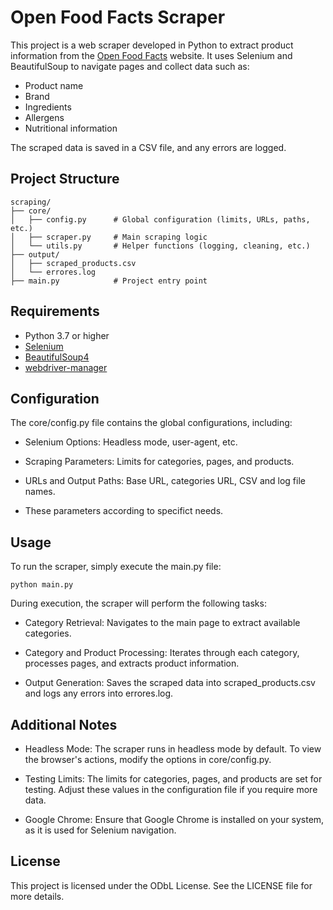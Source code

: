 # Open Food Facts Scraper

This project is a web scraper developed in Python to extract product information from the [Open Food Facts](https://es.openfoodfacts.org) website. It uses Selenium and BeautifulSoup to navigate pages and collect data such as:

- Product name
- Brand
- Ingredients
- Allergens
- Nutritional information

The scraped data is saved in a CSV file, and any errors are logged.

## Project Structure

```
scraping/
├── core/
│   ├── config.py      # Global configuration (limits, URLs, paths, etc.)
│   ├── scraper.py     # Main scraping logic
│   └── utils.py       # Helper functions (logging, cleaning, etc.)
├── output/
│   ├── scraped_products.csv
│   └── errores.log
├── main.py            # Project entry point
```

## Requirements

- Python 3.7 or higher
- [Selenium](https://pypi.org/project/selenium/)
- [BeautifulSoup4](https://pypi.org/project/beautifulsoup4/)
- [webdriver-manager](https://pypi.org/project/webdriver-manager/)

## Configuration

The core/config.py file contains the global configurations, including:

- Selenium Options: Headless mode, user-agent, etc.

- Scraping Parameters: Limits for categories, pages, and products.

- URLs and Output Paths: Base URL, categories URL, CSV and log file names.

- These parameters according to specifict needs.

## Usage

To run the scraper, simply execute the main.py file:

`python main.py`

During execution, the scraper will perform the following tasks:

- Category Retrieval: Navigates to the main page to extract available categories.

- Category and Product Processing: Iterates through each category, processes pages, and extracts product information.

- Output Generation: Saves the scraped data into scraped_products.csv and logs any errors into errores.log.

## Additional Notes

- Headless Mode: The scraper runs in headless mode by default. To view the browser's actions, modify the options in core/config.py.

- Testing Limits: The limits for categories, pages, and products are set for testing. Adjust these values in the configuration file if you require more data.

- Google Chrome: Ensure that Google Chrome is installed on your system, as it is used for Selenium navigation.

## License

This project is licensed under the ODbL License. See the LICENSE file for more details.




